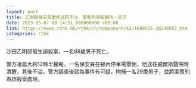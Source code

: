 ```yaml
---
layout: post
title: 乙明邨保安員暈倒送院不治　警暫列誤殺案拘一男子
date: 2023-05-07 08:14:51.000000000 +08:00
link: https://news.rthk.hk/rthk/ch/component/k2/1699515-20230507.htm
categories: rthk
---
```


沙田乙明邨發生誤殺案，一名69歲男子死亡。

警方凌晨大約12時半接報，一名保安員在邨內停車場暈倒，他送往威爾斯醫院時清醒，其後不治，警方調查後認為事件有可疑，拘捕一名29歲男子，並將案暫列為誤殺案處理。
